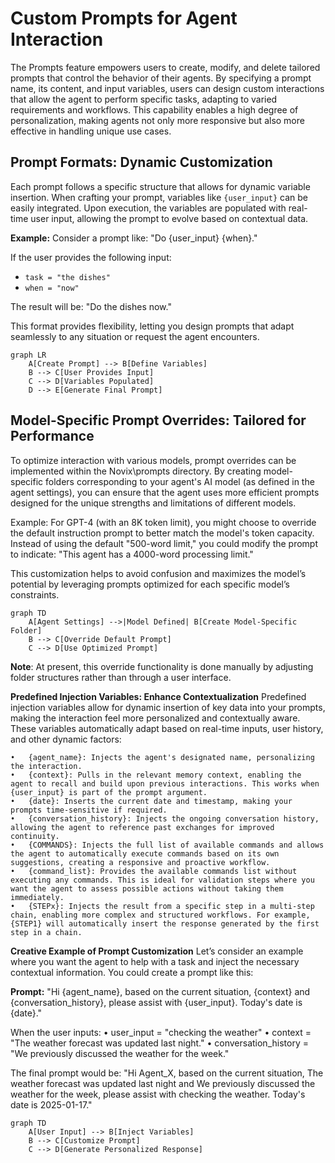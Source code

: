 # Custom Prompts for Agent Interaction

The Prompts feature empowers users to create, modify, and delete tailored prompts that control the behavior of their agents. By specifying a prompt name, its content, and input variables, users can design custom interactions that allow the agent to perform specific tasks, adapting to varied requirements and workflows. This capability enables a high degree of personalization, making agents not only more responsive but also more effective in handling unique use cases.

## Prompt Formats: Dynamic Customization

Each prompt follows a specific structure that allows for dynamic variable insertion. When crafting your prompt, variables like `{user_input}` can be easily integrated. Upon execution, the variables are populated with real-time user input, allowing the prompt to evolve based on contextual data.

**Example:**
Consider a prompt like:
"Do {user_input} {when}."

If the user provides the following input:
- `task = "the dishes"`
- `when = "now"`

The result will be:
"Do the dishes now."

This format provides flexibility, letting you design prompts that adapt seamlessly to any situation or request the agent encounters.

```mermaid
graph LR
    A[Create Prompt] --> B[Define Variables]
    B --> C[User Provides Input]
    C --> D[Variables Populated]
    D --> E[Generate Final Prompt]
```
## Model-Specific Prompt Overrides: Tailored for Performance
To optimize interaction with various models, prompt overrides can be implemented within the Novix\prompts directory. By creating model-specific folders corresponding to your agent's AI model (as defined in the agent settings), you can ensure that the agent uses more efficient prompts designed for the unique strengths and limitations of different models.

Example:
For GPT-4 (with an 8K token limit), you might choose to override the default instruction prompt to better match the model's token capacity. Instead of using the default "500-word limit," you could modify the prompt to indicate:
"This agent has a 4000-word processing limit."

This customization helps to avoid confusion and maximizes the model’s potential by leveraging prompts optimized for each specific model’s constraints.
```mermaid
graph TD
    A[Agent Settings] -->|Model Defined| B[Create Model-Specific Folder]
    B --> C[Override Default Prompt]
    C --> D[Use Optimized Prompt]
```
**Note**: At present, this override functionality is done manually by adjusting folder structures rather than through a user interface.

**Predefined Injection Variables: Enhance Contextualization**
Predefined injection variables allow for dynamic insertion of key data into your prompts, making the interaction feel more personalized and contextually aware. These variables automatically adapt based on real-time inputs, user history, and other dynamic factors:

	•	{agent_name}: Injects the agent's designated name, personalizing the interaction.
	•	{context}: Pulls in the relevant memory context, enabling the agent to recall and build upon previous interactions. This works when {user_input} is part of the prompt argument.
	•	{date}: Inserts the current date and timestamp, making your prompts time-sensitive if required.
	•	{conversation_history}: Injects the ongoing conversation history, allowing the agent to reference past exchanges for improved continuity.
	•	{COMMANDS}: Injects the full list of available commands and allows the agent to automatically execute commands based on its own suggestions, creating a responsive and proactive workflow.
	•	{command_list}: Provides the available commands list without executing any commands. This is ideal for validation steps where you want the agent to assess possible actions without taking them immediately.
	•	{STEPx}: Injects the result from a specific step in a multi-step chain, enabling more complex and structured workflows. For example, {STEP1} will automatically insert the response generated by the first step in a chain.

**Creative Example of Prompt Customization**
Let’s consider an example where you want the agent to help with a task and inject the necessary contextual information. You could create a prompt like this:

**Prompt:**
"Hi {agent_name}, based on the current situation, {context} and {conversation_history}, please assist with {user_input}. Today's date is {date}."

When the user inputs:
	•	user_input = "checking the weather"
	•	context = "The weather forecast was updated last night."
	•	conversation_history = "We previously discussed the weather for the week."

The final prompt would be:
"Hi Agent_X, based on the current situation, The weather forecast was updated last night and We previously discussed the weather for the week, please assist with checking the weather. Today's date is 2025-01-17."
```mermaid
graph TD
    A[User Input] --> B[Inject Variables]
    B --> C[Customize Prompt]
    C --> D[Generate Personalized Response]
```
